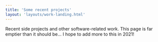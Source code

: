 ```yaml
---
title: 'Some recent projects'
layout: 'layouts/work-landing.html'
---
```


Recent side projects and other software-related work. This page is far emptier than it should be... I hope to add more to this in 2021!

